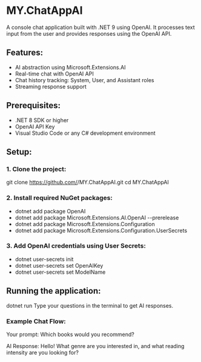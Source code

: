 # MY.ChatAppAI

A console chat application built with .NET 9 using OpenAI.
It processes text input from the user and provides responses using the OpenAI API.

## Features:
- AI abstraction using Microsoft.Extensions.AI
- Real-time chat with OpenAI API
- Chat history tracking: System, User, and Assistant roles
- Streaming response support

## Prerequisites:
- .NET 8 SDK or higher
- OpenAI API Key
- Visual Studio Code or any C# development environment

## Setup:
### 1. Clone the project:
   git clone https://github.com/<your-username>/MY.ChatAppAI.git
   cd MY.ChatAppAI

### 2. Install required NuGet packages:
  - dotnet add package OpenAI
  - dotnet add package Microsoft.Extensions.AI.OpenAI --prerelease
  - dotnet add package Microsoft.Extensions.Configuration
  - dotnet add package Microsoft.Extensions.Configuration.UserSecrets

### 3. Add OpenAI credentials using User Secrets:
  - dotnet user-secrets init
  - dotnet user-secrets set OpenAIKey <your-openai-key>
  - dotnet user-secrets set ModelName <your-model-name>

## Running the application:
   dotnet run
Type your questions in the terminal to get AI responses.

### Example Chat Flow:
Your prompt:
Which books would you recommend?

AI Response:
Hello! What genre are you interested in, and what reading intensity are you looking for?
